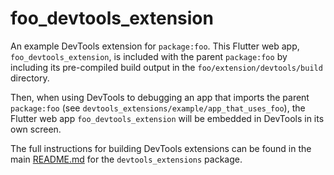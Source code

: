 <!--
Copyright 2025 The Flutter Authors
Use of this source code is governed by a BSD-style license that can be
found in the LICENSE file or at https://developers.google.com/open-source/licenses/bsd.
-->
# foo_devtools_extension

An example DevTools extension for `package:foo`. This Flutter web app, `foo_devtools_extension`,
is included with the parent `package:foo` by including its pre-compiled build output in the
`foo/extension/devtools/build` directory.

Then, when using DevTools to debugging an app that imports the parent `package:foo`
(see `devtools_extensions/example/app_that_uses_foo`), the Flutter web app
`foo_devtools_extension` will be embedded in DevTools in its own screen.

The full instructions for building DevTools extensions can be found in the main
[README.md](https://github.com/flutter/devtools/blob/master/packages/devtools_extensions/README.md) for the `devtools_extensions` package.
